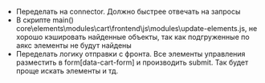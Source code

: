 - Переделать на connector. Должно быстрее отвечать на запросы
- В скрипте main() core\elements\modules\cart\frontend\js\modules\update-elements.js, не хорошо кэшировать найденные объекты, так как подгруженные по аякс элементы не будут найдены
- Переделать логику отправки с фронта. Все элементы управления разместить в form[data-cart-form] и производить submit. Так будет проще искать элементы и тд.
